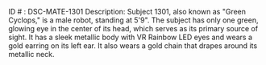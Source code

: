 ID # : DSC-MATE-1301
Description: Subject 1301, also known as "Green Cyclops," is a male robot, standing at 5'9". The subject has only one green, glowing eye in the center of its head, which serves as its primary source of sight. It has a sleek metallic body with VR Rainbow LED eyes and wears a gold earring on its left ear. It also wears a gold chain that drapes around its metallic neck.